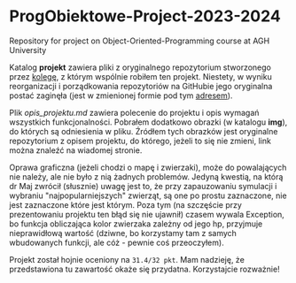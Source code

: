 # ProgObiektowe-Project-2023-2024
Repository for project on Object-Oriented-Programming course at AGH University

Katalog **projekt** zawiera pliki z oryginalnego repozytorium stworzonego przez [kolegę](https://github.com/michal-proc), z którym wspólnie robiłem ten projekt. 
Niestety, w wyniku reorganizacji i porządkowania repozytoriów na GitHubie jego oryginalna postać zaginęła (jest w zmienionej formie pod tym [adresem](https://github.com/michal-proc/darwin-world)).

Plik *opis_projektu.md* zawiera polecenie do projektu i opis wymagań wszystkich funkcjonalności. Pobrałem dodatkowo obrazki (w katalogu **img**), do których są odniesienia w pliku. Źródłem tych obrazków jest oryginalne repozytorium z opisem projektu, do którego, jeżeli to się nie zmieni, link można znaleźć na wiadomej stronie.

Oprawa graficzna (jeżeli chodzi o mapę i zwierzaki), może do powalających nie należy, ale nie było z nią żadnych problemów. Jedyną kwestią, na którą dr Maj zwrócił (słusznie) uwagę jest to, że przy zapauzowaniu symulacji i wybraniu "najpopularniejszych" zwierząt, są one po prostu zaznaczone, nie jest zaznaczone które jest którym.
Poza tym (na szczęście przy prezentowaniu projektu ten błąd się nie ujawnił) czasem wywala Exception, bo funkcja obliczająca kolor zwierzaka zależny od jego hp, przyjmuje nieprawidłową wartość (dziwne, bo korzystamy tam z samych wbudowanych funkcji, ale cóż - pewnie coś przeoczyłem).

Projekt został hojnie oceniony na ```31.4/32 pkt```. Mam nadzieję, że przedstawiona tu zawartość okaże się przydatna. Korzystajcie rozważnie!
